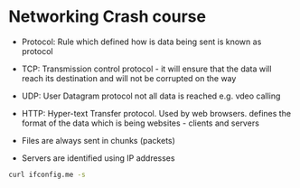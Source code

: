 # Networking Crash course
- Protocol: Rule which defined how is data being sent is known as protocol
- TCP: Transmission control protocol - it will ensure that the data will reach its destination and will not be corrupted on the way
- UDP: User Datagram protocol not all data is reached e.g. vdeo calling
- HTTP: Hyper-text Transfer protocol. Used by web browsers. defines the format of the data which is being websites - clients and servers 

- Files are always sent in chunks (packets)
- Servers are identified using IP addresses

```bash
curl ifconfig.me -s
```

 